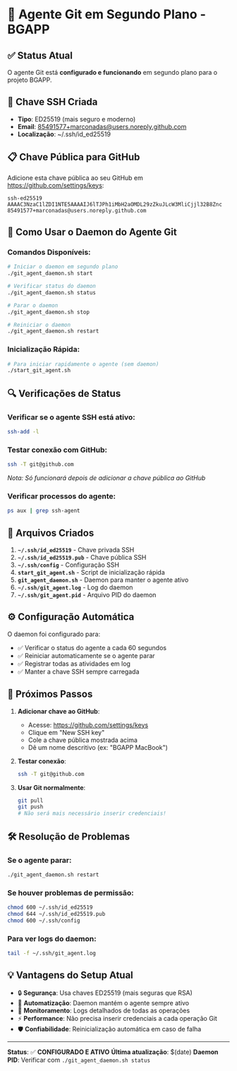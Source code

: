 # 🔧 Agente Git em Segundo Plano - BGAPP

## ✅ Status Atual
O agente Git está **configurado e funcionando** em segundo plano para o projeto BGAPP.

## 🔑 Chave SSH Criada
- **Tipo**: ED25519 (mais seguro e moderno)
- **Email**: 85491577+marconadas@users.noreply.github.com
- **Localização**: ~/.ssh/id_ed25519

## 📋 Chave Pública para GitHub
Adicione esta chave pública ao seu GitHub em https://github.com/settings/keys:

```
ssh-ed25519 AAAAC3NzaC1lZDI1NTE5AAAAIJ6lTJPh1iMbH2aOMDL29zZkuJLcW3MliCjjl32B8Znc 85491577+marconadas@users.noreply.github.com
```

## 🚀 Como Usar o Daemon do Agente Git

### Comandos Disponíveis:
```bash
# Iniciar o daemon em segundo plano
./git_agent_daemon.sh start

# Verificar status do daemon
./git_agent_daemon.sh status

# Parar o daemon
./git_agent_daemon.sh stop

# Reiniciar o daemon
./git_agent_daemon.sh restart
```

### Inicialização Rápida:
```bash
# Para iniciar rapidamente o agente (sem daemon)
./start_git_agent.sh
```

## 🔍 Verificações de Status

### Verificar se o agente SSH está ativo:
```bash
ssh-add -l
```

### Testar conexão com GitHub:
```bash
ssh -T git@github.com
```
*Nota: Só funcionará depois de adicionar a chave pública ao GitHub*

### Verificar processos do agente:
```bash
ps aux | grep ssh-agent
```

## 📁 Arquivos Criados

1. **`~/.ssh/id_ed25519`** - Chave privada SSH
2. **`~/.ssh/id_ed25519.pub`** - Chave pública SSH
3. **`~/.ssh/config`** - Configuração SSH
4. **`start_git_agent.sh`** - Script de inicialização rápida
5. **`git_agent_daemon.sh`** - Daemon para manter o agente ativo
6. **`~/.ssh/git_agent.log`** - Log do daemon
7. **`~/.ssh/git_agent.pid`** - Arquivo PID do daemon

## ⚙️ Configuração Automática

O daemon foi configurado para:
- ✅ Verificar o status do agente a cada 60 segundos
- ✅ Reiniciar automaticamente se o agente parar
- ✅ Registrar todas as atividades em log
- ✅ Manter a chave SSH sempre carregada

## 🎯 Próximos Passos

1. **Adicionar chave ao GitHub**:
   - Acesse: https://github.com/settings/keys
   - Clique em "New SSH key"
   - Cole a chave pública mostrada acima
   - Dê um nome descritivo (ex: "BGAPP MacBook")

2. **Testar conexão**:
   ```bash
   ssh -T git@github.com
   ```

3. **Usar Git normalmente**:
   ```bash
   git pull
   git push
   # Não será mais necessário inserir credenciais!
   ```

## 🛠️ Resolução de Problemas

### Se o agente parar:
```bash
./git_agent_daemon.sh restart
```

### Se houver problemas de permissão:
```bash
chmod 600 ~/.ssh/id_ed25519
chmod 644 ~/.ssh/id_ed25519.pub
chmod 600 ~/.ssh/config
```

### Para ver logs do daemon:
```bash
tail -f ~/.ssh/git_agent.log
```

## 💡 Vantagens do Setup Atual

- 🔒 **Segurança**: Usa chaves ED25519 (mais seguras que RSA)
- 🔄 **Automatização**: Daemon mantém o agente sempre ativo
- 📝 **Monitoramento**: Logs detalhados de todas as operações
- ⚡ **Performance**: Não precisa inserir credenciais a cada operação Git
- 🛡️ **Confiabilidade**: Reinicialização automática em caso de falha

---

**Status**: ✅ **CONFIGURADO E ATIVO**
**Última atualização**: $(date)
**Daemon PID**: Verificar com `./git_agent_daemon.sh status`
